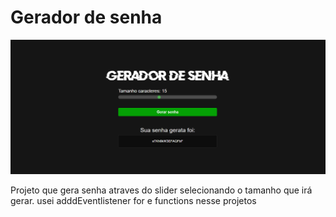 # Gerador de senha
<img src="readme-gerador de senha.png" alt="readme-image">
<p>Projeto que gera senha atraves do slider selecionando o tamanho que irá gerar. usei adddEventlistener for e functions nesse projetos</p>

